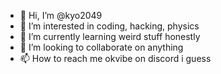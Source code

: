 - 👋 Hi, I’m @kyo2049
- 👀 I’m interested in coding, hacking, physics
- 🌱 I’m currently learning weird stuff honestly
- 💞️ I’m looking to collaborate on anything
- 📫 How to reach me okvibe on discord i guess

<!---
kyo2049/kyo2049 is a ✨ special ✨ repository because its `README.md` (this file) appears on your GitHub profile.
You can click the Preview link to take a look at your changes.
--->
